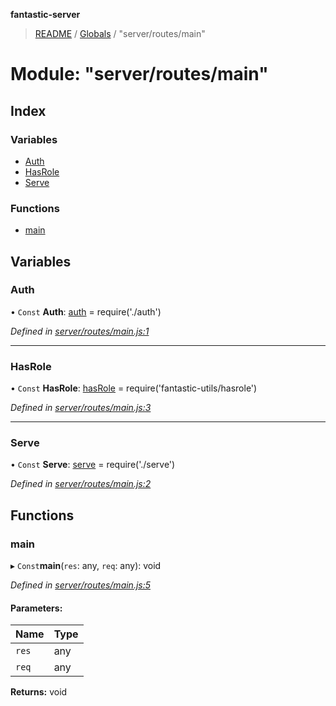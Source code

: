 **fantastic-server**

> [README](../README.md) / [Globals](../globals.md) / "server/routes/main"

# Module: "server/routes/main"

## Index

### Variables

* [Auth](_server_routes_main_.md#auth)
* [HasRole](_server_routes_main_.md#hasrole)
* [Serve](_server_routes_main_.md#serve)

### Functions

* [main](_server_routes_main_.md#main)

## Variables

### Auth

• `Const` **Auth**: [auth](_server_routes_auth_index_.md#auth) = require('./auth')

*Defined in [server/routes/main.js:1](https://github.com/besimorhino/project-fantastic/blob/a9b4b41/server/routes/main.js#L1)*

___

### HasRole

• `Const` **HasRole**: [hasRole](_packages_fantastic_utils_hasrole_.md#hasrole) = require('fantastic-utils/hasrole')

*Defined in [server/routes/main.js:3](https://github.com/besimorhino/project-fantastic/blob/a9b4b41/server/routes/main.js#L3)*

___

### Serve

• `Const` **Serve**: [serve](_server_routes_serve_.md#serve) = require('./serve')

*Defined in [server/routes/main.js:2](https://github.com/besimorhino/project-fantastic/blob/a9b4b41/server/routes/main.js#L2)*

## Functions

### main

▸ `Const`**main**(`res`: any, `req`: any): void

*Defined in [server/routes/main.js:5](https://github.com/besimorhino/project-fantastic/blob/a9b4b41/server/routes/main.js#L5)*

#### Parameters:

Name | Type |
------ | ------ |
`res` | any |
`req` | any |

**Returns:** void
